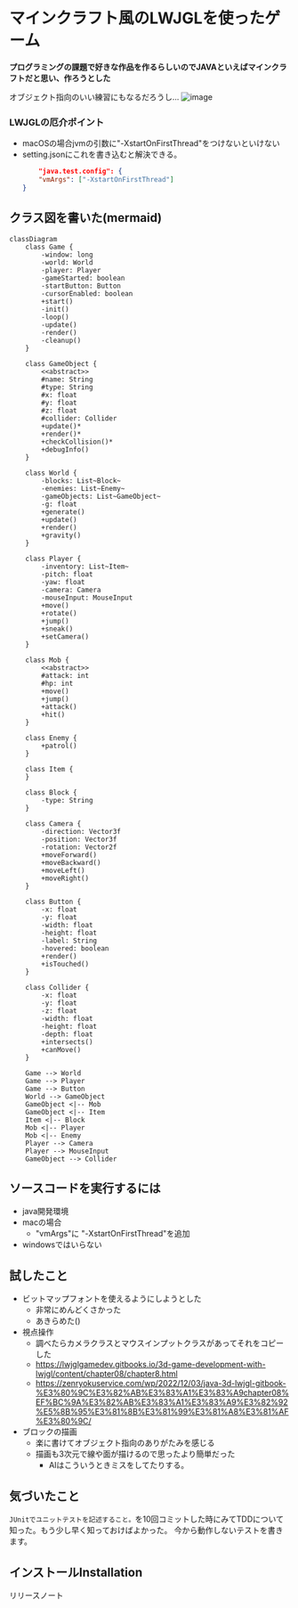 # マインクラフト風のLWJGLを使ったゲーム
**プログラミングの課題で好きな作品を作るらしいのでJAVAといえばマインクラフトだと思い、作ろうとした**

 オブジェクト指向のいい練習にもなるだろうし...
![image](https://github.com/user-attachments/assets/28732c20-fd68-400e-a928-cc9087b15609)

### LWJGLの厄介ポイント
- macOSの場合jvmの引数に"-XstartOnFirstThread"をつけないといけない
 - setting.jsonにこれを書き込むと解決できる。
    ```.vscode/setting.json
        "java.test.config": {
        "vmArgs": ["-XstartOnFirstThread"]
    }
    ```


## クラス図を書いた(mermaid)
```mermaid
classDiagram
    class Game {
        -window: long
        -world: World
        -player: Player
        -gameStarted: boolean
        -startButton: Button
        -cursorEnabled: boolean
        +start()
        -init()
        -loop()
        -update()
        -render()
        -cleanup()
    }

    class GameObject {
        <<abstract>>
        #name: String
        #type: String
        #x: float
        #y: float
        #z: float
        #collider: Collider
        +update()*
        +render()*
        +checkCollision()*
        +debugInfo()
    }

    class World {
        -blocks: List~Block~
        -enemies: List~Enemy~
        -gameObjects: List~GameObject~
        -g: float
        +generate()
        +update()
        +render()
        +gravity()
    }

    class Player {
        -inventory: List~Item~
        -pitch: float
        -yaw: float
        -camera: Camera
        -mouseInput: MouseInput
        +move()
        +rotate()
        +jump()
        +sneak()
        +setCamera()
    }

    class Mob {
        <<abstract>>
        #attack: int
        #hp: int
        +move()
        +jump()
        +attack()
        +hit()
    }

    class Enemy {
        +patrol()
    }

    class Item {
    }

    class Block {
        -type: String
    }

    class Camera {
        -direction: Vector3f
        -position: Vector3f
        -rotation: Vector2f
        +moveForward()
        +moveBackward()
        +moveLeft()
        +moveRight()
    }

    class Button {
        -x: float
        -y: float
        -width: float
        -height: float
        -label: String
        -hovered: boolean
        +render()
        +isTouched()
    }

    class Collider {
        -x: float
        -y: float
        -z: float
        -width: float
        -height: float
        -depth: float
        +intersects()
        +canMove()
    }

    Game --> World
    Game --> Player
    Game --> Button
    World --> GameObject
    GameObject <|-- Mob
    GameObject <|-- Item
    Item <|-- Block
    Mob <|-- Player
    Mob <|-- Enemy
    Player --> Camera
    Player --> MouseInput
    GameObject --> Collider
```
## ソースコードを実行するには
 - java開発環境
 - macの場合
     - "vmArgs"に "-XstartOnFirstThread"を追加
- windowsではいらない

## 試したこと
- ビットマップフォントを使えるようにしようとした
    - 非常にめんどくさかった
    - あきらめた()
- 視点操作
    - 調べたらカメラクラスとマウスインプットクラスがあってそれをコピーした
    - https://lwjglgamedev.gitbooks.io/3d-game-development-with-lwjgl/content/chapter08/chapter8.html
    - https://zenryokuservice.com/wp/2022/12/03/java-3d-lwjgl-gitbook-%E3%80%9C%E3%82%AB%E3%83%A1%E3%83%A9chapter08%EF%BC%9A%E3%82%AB%E3%83%A1%E3%83%A9%E3%82%92%E5%8B%95%E3%81%8B%E3%81%99%E3%81%A8%E3%81%AF%E3%80%9C/
- ブロックの描画
  - 楽に書けてオブジェクト指向のありがたみを感じる
  - 描画も3次元で線や面が描けるので思ったより簡単だった
    - AIはこういうときミスをしてたりする。
## 気づいたこと
`JUnitでユニットテストを記述すること。`を10回コミットした時にみてTDDについて知った。もう少し早く知っておけばよかった。
今から動作しないテストを書きます。

## インストールInstallation
リリースノート
